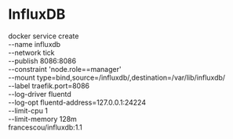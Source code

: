 InfluxDB
===

docker service create \
  --name influxdb \
  --network tick \
  --publish 8086:8086 \
  --constraint 'node.role==manager' \
  --mount type=bind,source=/influxdb/,destination=/var/lib/influxdb/ \
  --label traefik.port=8086 \
  --log-driver fluentd \
  --log-opt fluentd-address=127.0.0.1:24224 \
  --limit-cpu 1 \
  --limit-memory 128m \
  francescou/influxdb:1.1
